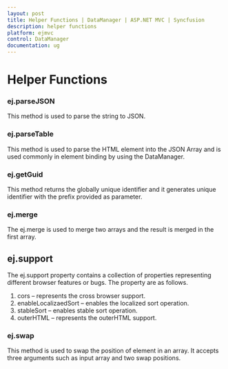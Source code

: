 ```yaml
---
layout: post
title: Helper Functions | DataManager | ASP.NET MVC | Syncfusion
description: helper functions
platform: ejmvc
control: DataManager
documentation: ug
---
```


# Helper Functions

### ej.parseJSON

This method is used to parse the string to JSON. 

### ej.parseTable

This method is used to parse the HTML element into the JSON Array and is used commonly in element binding by using the DataManager.

### ej.getGuid

This method returns the globally unique identifier and it generates unique identifier with the prefix provided as parameter.

### ej.merge

The ej.merge is used to merge two arrays and the result is merged in the first array. 

## ej.support

The ej.support property contains a collection of properties representing different browser features or bugs. The property are as follows.

1. cors – represents the cross browser support.
2. enableLocalizaedSort – enables the localized sort operation.
3. stableSort – enables stable sort operation.
4. outerHTML – represents the outerHTML support.

### ej.swap

This method is used to swap the position of element in an array. It accepts three arguments such as input array and two swap positions.

